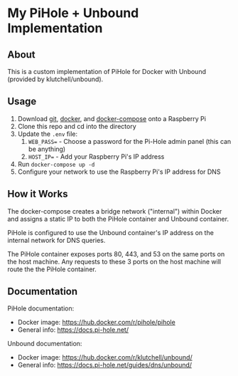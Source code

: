 # My PiHole + Unbound Implementation

## About

This is a custom implementation of PiHole for Docker with Unbound (provided by klutchell/unbound).

## Usage

1. Download [git](https://git-scm.com/download/linux), [docker](https://docs.docker.com/engine/install/), and [docker-compose](https://docs.docker.com/compose/install/) onto a Raspberry Pi
1. Clone this repo and cd into the directory
1. Update the `.env` file:
   1. `WEB_PASS=` - Choose a password for the Pi-Hole admin panel (this can be anything)
   1. `HOST_IP=` - Add your Raspberry Pi's IP address
1. Run `docker-compose up -d`
1. Configure your network to use the Raspberry Pi's IP address for DNS

## How it Works

The docker-compose creates a bridge network ("internal") within Docker and assigns a static IP to both the PiHole container and Unbound container.

PiHole is configured to use the Unbound container's IP address on the internal network for DNS queries.

The PiHole container exposes ports 80, 443, and 53 on the same ports on the host machine. Any requests to these 3 ports on the host machine will route the the PiHole container.

## Documentation

PiHole documentation:

- Docker image: https://hub.docker.com/r/pihole/pihole
- General info: https://docs.pi-hole.net/

Unbound documentation:

- Docker image: https://hub.docker.com/r/klutchell/unbound/
- General info: https://docs.pi-hole.net/guides/dns/unbound/
